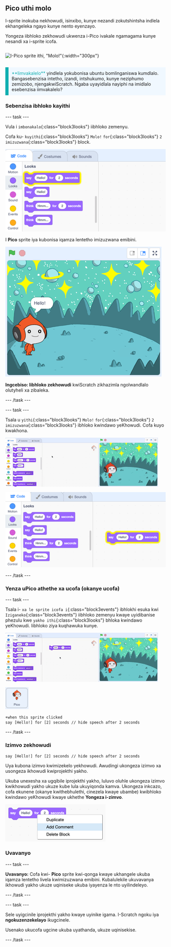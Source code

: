 ## Pico uthi molo

<div style="display: flex; flex-wrap: wrap">
<div style="flex-basis: 200px; flex-grow: 1; margin-right: 15px;">
I-sprite inokuba nekhowudi, isinxibo, kunye nezandi zokutshintsha indlela ekhangeleka ngayo kunye nento eyenzayo. 
  
Yongeza iibhloko zekhowudi ukwenza i-Pico ivakale ngamagama kunye nesandi xa i-sprite icofa.
</div>
<div>

![I-Pico sprite ithi, "Molo!"](imifanekiso/pico-step2.png){:width="300px"}

</div>
</div>

<p style="border-left: solid; border-width:10px; border-color: #0faeb0; background-color: aliceblue; padding: 10px;">
<span style="color: #0faeb0">**Iimvakalelo**</span> yindlela yokubonisa ubuntu bomlinganiswa kumdlalo. Bangasebenzisa intetho, izandi, intshukumo, kunye neziphumo zemizobo, njengakwiScratch. Ngaba uyayidlala nayiphi na imidlalo esebenzisa iimvakalelo?
</p>

### Sebenzisa ibhloko kayithi

--- task ---

Vula i `imbonakalo`{:class="block3looks"} iibhloko zemenyu.

Cofa ku- `kuyithi`{:class="block3looks"} `Molo!` `for`{:class="block3looks"} `2` `imizuzwana`{:class="block3looks"} block.

![Bathi Molo! ibhloko yemizuzwana emi-2 ekhazimla ngolwandlalo olutyheli.](images/pico-say-hello-blocks-menu.png)

I **Pico** sprite iya kubonisa iqamza lentetho imizuzwana emibini.

![I-Pico sprite eno- "Molo!" kwiqamza lentetho.](images/pico-say-hello-stage.png)

**Ingcebiso: Iibhloko zekhowudi** kwiScratch zikhazimla ngolwandlalo olutyheli xa zibaleka.

--- /task ---

--- task ---

Tsala u `yithi`{:class="block3looks"} `Molo!` `for`{:class="block3looks"} `2` `imizuzwana`{:class="block3looks"} ibhloko kwindawo yeKhowudi. Cofa kuyo kwakhona.

![Ukutsala ibhloko ethi 'yithi' kwindawo yeKhowudi kwaye ucofe kuyo ukuyiqhuba.](images/pico-drag-say.gif)

![Ibhloko ethi 'yithi' iye yarhuqelwa kwindawo yeKhowudi. Ibhloko yekhowudi ikhazimla ngolwandlalo olutyheli.](images/pico-drag-say.png)

--- /task ---

### Yenza uPico athethe xa ucofa (okanye ucofa)

--- task ---

Tsala i- `xa le sprite icofa i`{:class="block3events"} ibhlokhi esuka kwi `Iziganeko`{:class="block3events"} iibhloko zemenyu kwaye uyidibanise phezulu kwe `yakho ithi`{:class="block3looks"} bhloka kwindawo yeKhowudi. Iibhloko ziya kuqhawuka kunye.

![Upopayi weebhloko eziqhawuka kunye. Xa uPico ecofa, bathi "Molo!" imizuzwana emibini.](images/pico-snap-together.gif)

![I-Pico sprite.](images/pico-sprite.png)

```blocks3
+when this sprite clicked
say [Hello!] for [2] seconds // hide speech after 2 seconds
```

--- /task ---

### Izimvo zekhowudi

```blocks3
say [Hello!] for [2] seconds // hide speech after 2 seconds
```
Uya kubona izimvo kwimizekelo yekhowudi. Awudingi ukongeza izimvo xa usongeza ikhowudi kwiprojekthi yakho.

Ukuba unexesha xa ugqibile iprojekthi yakho, luluvo oluhle ukongeza izimvo kwikhowudi yakho ukuze kube lula ukuyiqonda kamva. Ukongeza inkcazo, cofa ekunene (okanye kwithebhulethi, cinezela kwaye ubambe) kwibhloko kwindawo yeKhowudi kwaye ukhethe **Yongeza i-zimvo**.

![Imenyu ephumayo evelayo xa ucofa ekunene kwibhloko. 'Yongeza uluvo' ikhethiwe.](images/add-comment.png)

### Uvavanyo

--- task ---

**Uvavanyo:** Cofa kwi- **Pico** sprite kwi-qonga kwaye ukhangele ukuba iqamza lentetho livela kwimizuzwana emibini. Kubalulekile ukuvavanya ikhowudi yakho ukuze uqiniseke ukuba iyayenza le nto uyilindeleyo.

--- /task ---

--- task ---

Sele uyigcinile iprojekthi yakho kwaye uyinike igama. I-Scratch ngoku iya **ngokuzenzekelayo** ikugcinele.

Usenako ukucofa ugcine ukuba uyathanda, ukuze uqinisekise.

--- /task ---
